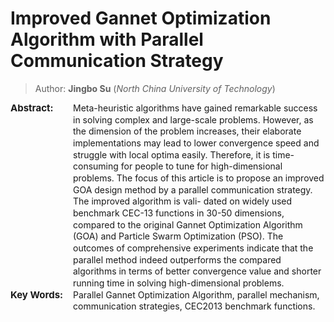 # Improved Gannet Optimization Algorithm with Parallel Communication Strategy


>Author: **Jingbo Su** (*North China University of Technology*)

<div style="width:100px;float:left;line-height:14pt;font-size:15px"><b>Abstract: </b></div> 
<div style="overflow:hidden;line-height:14pt">Meta-heuristic algorithms have gained remarkable success in solving complex and large-scale problems. However, as the dimension of the problem increases, their elaborate implementations may lead to lower convergence speed and struggle with local optima easily. Therefore, it is time-consuming for people to tune for high-dimensional problems. The focus of this article is to propose an improved GOA design method by a parallel communication strategy. The improved algorithm is vali- dated on widely used benchmark CEC-13 functions in 30-50 dimensions, compared to the original Gannet Optimization Algorithm (GOA) and Particle Swarm Optimization (PSO). The outcomes of comprehensive experiments indicate that the parallel method indeed outperforms the compared algorithms in terms of better convergence value and shorter running time in solving high-dimensional problems.</div>


<div style="width:100px;float:left;line-height:14pt;font-size:15px"><b>Key Words: </b></div> 
<div style="overflow:hidden;line-height:14pt">Parallel Gannet Optimization Algorithm, parallel mechanism, communication strategies, CEC2013 benchmark functions.</div>
